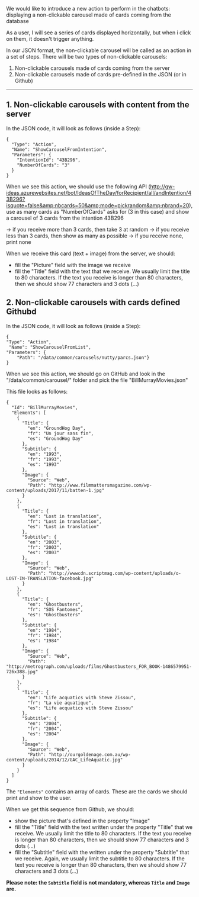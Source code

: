 We would like to introduce a new action to perform in the chatbots: displaying a non-clickable carousel made of cards coming from the database

As a user, I will see a series of cards displayed horizontally, but when i click on them, it doesn't trigger anything.

In our JSON format, the non-clickable carousel will be called as an action in a set of steps. There will be two types of non-clickable carousels:
1. Non-clickable carousels made of cards coming from the server
2. Non-clickable carousels made of cards pre-defined in the JSON (or in Github)
_____________________________________________

## 1. Non-clickable carousels with content from the server

In the JSON code, it will look as follows (inside a Step):
 
```
{
  "Type": "Action",
  "Name": "ShowCarouselFromIntention",
  "Parameters": {
    "IntentionId": "43B296",
    "NumberOfCards": "3"
  }
}
```

When we see this action, we should use the following API (http://gw-ideas.azurewebsites.net/bot/IdeasOfTheDay/forRecipient/all/andIntention/43B296?isquote=false&amp;nbcards=50&amp;mode=pickrandom&amp;nbrand=20), use as many cards as "NumberOfCards" asks for (3 in this case) and show a carousel of 3 cards from the intention 43B296

-> if you receive more than 3 cards, then take 3 at random
-> if you receive less than 3 cards, then show as many as possible
-> if you receive none, print none

When we receive this card (text + image) from the server, we should:
- fill the "Picture" field with the image we receive
- fill the "Title" field with the text that we receive. We usually limit the title to 80 characters. If the text you receive is longer than 80 characters, then we should show 77 characters and 3 dots (...)


## 2. Non-clickable carousels with cards defined Githubd

In the JSON code, it will look as follows (inside a Step):
 
```
{ 
"Type": "Action",
 "Name": "ShowCarouselFromList", 
"Parameters": { 
    "Path": "/data/common/carousels/nutty/parcs.json"} 
}
```
When we see this action, we should go on GitHub and look in the "/data/common/carousel/" folder and pick the file "BillMurrayMovies.json"

This file looks as follows: 

```
{
  "Id": "BillMurrayMovies",
  "Elements": [
    {
      "Title": {
        "en": "GroundHog Day",
        "fr": "Un jour sans fin",
        "es": "GroundHog Day"
      },
      "Subtitle": {
        "en": "1993",
        "fr": "1993",
        "es": "1993"
      },
      "Image": {
        "Source": "Web",
        "Path": "http://www.filmmattersmagazine.com/wp-content/uploads/2017/11/batten-1.jpg"
      }
    },
    {
      "Title": {
        "en": "Lost in translation",
        "fr": "Lost in translation",
        "es": "Lost in translation"
      },
      "Subtitle": {
        "en": "2003",
        "fr": "2003",
        "es": "2003"
      },
      "Image": {
        "Source": "Web",
        "Path": "http://wwwcdn.scriptmag.com/wp-content/uploads/o-LOST-IN-TRANSLATION-facebook.jpg"
      }
    },
    {
      "Title": {
        "en": "Ghostbusters",
        "fr": "SOS Fantomes",
        "es": "Ghostbusters"
      },
      "Subtitle": {
        "en": "1984",
        "fr": "1984",
        "es": "1984"
      },
      "Image": {
        "Source": "Web",
        "Path": "http://metrograph.com/uploads/films/Ghostbusters_FOR_BOOK-1486579951-726x388.jpg"
      }
    },
    {
      "Title": {
        "en": "Life acquatics with Steve Zissou",
        "fr": "La vie aquatique",
        "es": "Life acquatics with Steve Zissou"
      },
      "Subtitle": {
        "en": "2004",
        "fr": "2004",
        "es": "2004"
      },
      "Image": {
        "Source": "Web",
        "Path": "http://ourgoldenage.com.au/wp-content/uploads/2014/12/GAC_LifeAquatic.jpg"
      }
    }
  ]
}
```

The `"Elements"` contains an array of cards. These are the cards we should print and show to the user.

When we get this sequence from Github, we should:
- show the picture that's defined in the property "Image"
- fill the "Title" field with the text written under the property "Title" that we receive. We usually limit the title to 80 characters. If the text you receive is longer than 80 characters, then we should show 77 characters and 3 dots (...)
- fill the "Subtitle" field with the written under the property "Subtitle" that we receive. Again, we usually limit the subtitle to 80 characters. If the text you receive is longer than 80 characters, then we should show 77 characters and 3 dots (...)

**Please note: the `Subtitle` field is not mandatory, whereas `Title` and `Image` are.**


